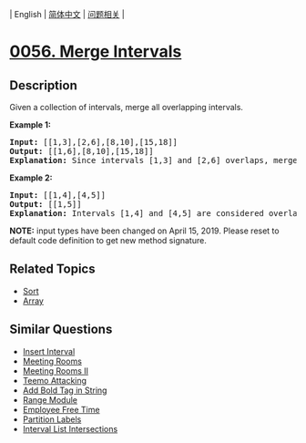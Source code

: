 
| English | [简体中文](README.md) | [问题相关](QUESTION.md) |
# [0056. Merge Intervals](https://leetcode-cn.com/problems/merge-intervals/)
## Description
<p>Given a collection of intervals, merge all overlapping intervals.</p>

<p><strong>Example 1:</strong></p>

<pre>
<strong>Input:</strong> [[1,3],[2,6],[8,10],[15,18]]
<strong>Output:</strong> [[1,6],[8,10],[15,18]]
<strong>Explanation:</strong> Since intervals [1,3] and [2,6] overlaps, merge them into [1,6].
</pre>

<p><strong>Example 2:</strong></p>

<pre>
<strong>Input:</strong> [[1,4],[4,5]]
<strong>Output:</strong> [[1,5]]
<strong>Explanation:</strong> Intervals [1,4] and [4,5] are considered overlapping.</pre>

<p><strong>NOTE:</strong>&nbsp;input types have been changed on April 15, 2019. Please reset to default code definition to get new method signature.</p>

## Related Topics
- [Sort](https://leetcode-cn.com/tag/sort)
- [Array](https://leetcode-cn.com/tag/array)
## Similar Questions
- [Insert Interval](../0057/README_EN.md)
- [Meeting Rooms](../0252/README_EN.md)
- [Meeting Rooms II](../0253/README_EN.md)
- [Teemo Attacking](../0495/README_EN.md)
- [Add Bold Tag in String](../0616/README_EN.md)
- [Range Module](../0715/README_EN.md)
- [Employee Free Time](../0759/README_EN.md)
- [Partition Labels](../0763/README_EN.md)
- [Interval List Intersections](../0986/README_EN.md)
